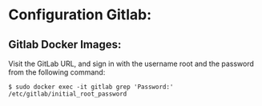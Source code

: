 # Configuration Gitlab:

## Gitlab Docker Images:

Visit the GitLab URL, and sign in with the username root and the password from the following command:
```
$ sudo docker exec -it gitlab grep 'Password:' /etc/gitlab/initial_root_password
```




